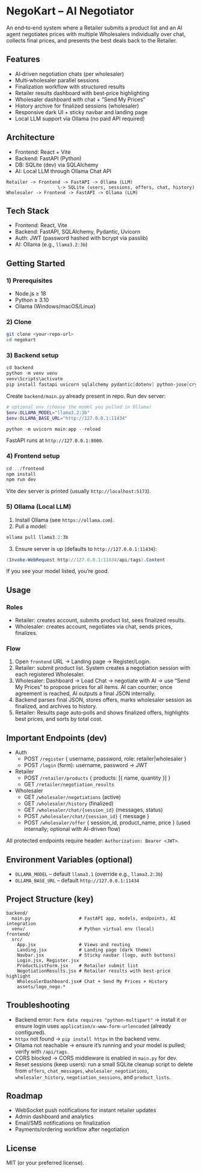 # NegoKart – AI Negotiator

An end‑to‑end system where a Retailer submits a product list and an AI agent negotiates prices with multiple Wholesalers individually over chat, collects final prices, and presents the best deals back to the Retailer.

## Features
- AI‑driven negotiation chats (per wholesaler)
- Multi‑wholesaler parallel sessions
- Finalization workflow with structured results
- Retailer results dashboard with best‑price highlighting
- Wholesaler dashboard with chat + “Send My Prices”
- History archive for finalized sessions (wholesaler)
- Responsive dark UI + sticky navbar and landing page
- Local LLM support via Ollama (no paid API required)

## Architecture
- Frontend: React + Vite
- Backend: FastAPI (Python)
- DB: SQLite (dev) via SQLAlchemy
- AI: Local LLM through Ollama Chat API

```
Retailer -> Frontend -> FastAPI -> Ollama (LLM)
                   \-> SQLite (users, sessions, offers, chat, history)
Wholesaler -> Frontend -> FastAPI -> Ollama (LLM)
```

## Tech Stack
- Frontend: React, Vite
- Backend: FastAPI, SQLAlchemy, Pydantic, Uvicorn
- Auth: JWT (password hashed with bcrypt via passlib)
- AI: Ollama (e.g., `llama3.2:3b`)

## Getting Started

### 1) Prerequisites
- Node.js ≥ 18
- Python ≥ 3.10
- Ollama (Windows/macOS/Linux)

### 2) Clone
```bash
git clone <your-repo-url>
cd negokart
```

### 3) Backend setup
```powershell
cd backend
python -m venv venv
venv\Scripts\activate
pip install fastapi uvicorn sqlalchemy pydantic[dotenv] python-jose[cryptography] passlib[bcrypt] httpx
```
Create `backend/main.py` already present in repo. Run dev server:
```powershell
# optional env (choose the model you pulled in Ollama)
$env:OLLAMA_MODEL="llama3.2:3b"
$env:OLLAMA_BASE_URL="http://127.0.0.1:11434"

python -m uvicorn main:app --reload
```
FastAPI runs at `http://127.0.0.1:8000`.

### 4) Frontend setup
```powershell
cd ../frontend
npm install
npm run dev
```
Vite dev server is printed (usually `http://localhost:5173`).

### 5) Ollama (Local LLM)
1. Install Ollama (see `https://ollama.com`).
2. Pull a model:
```powershell
ollama pull llama3.2:3b
```
3. Ensure server is up (defaults to `http://127.0.0.1:11434`):
```powershell
(Invoke-WebRequest http://127.0.0.1:11434/api/tags).Content
```
If you see your model listed, you’re good.

## Usage

### Roles
- Retailer: creates account, submits product list, sees finalized results.
- Wholesaler: creates account, negotiates via chat, sends prices, finalizes.

### Flow
1. Open `frontend` URL → Landing page → Register/Login.
2. Retailer: submit product list. System creates a negotiation session with each registered Wholesaler.
3. Wholesaler: Dashboard → Load Chat → negotiate with AI → use “Send My Prices” to propose prices for all items. AI can counter; once agreement is reached, AI outputs a final JSON internally.
4. Backend parses final JSON, stores offers, marks wholesaler session as finalized, and archives to history.
5. Retailer: Results page auto‑polls and shows finalized offers, highlights best prices, and sorts by total cost.

## Important Endpoints (dev)
- Auth
  - POST `/register` { username, password, role: retailer|wholesaler }
  - POST `/login` (form): username, password → JWT
- Retailer
  - POST `/retailer/products` { products: [{ name, quantity }] }
  - GET `/retailer/negotiation_results`
- Wholesaler
  - GET `/wholesaler/negotiations` (active)
  - GET `/wholesaler/history` (finalized)
  - GET `/wholesaler/chat/{session_id}` (messages, status)
  - POST `/wholesaler/chat/{session_id}` { message }
  - POST `/wholesaler/offer` { session_id, product_name, price } (used internally; optional with AI-driven flow)

All protected endpoints require header: `Authorization: Bearer <JWT>`.

## Environment Variables (optional)
- `OLLAMA_MODEL` – default `llama3.1` (override e.g., `llama3.2:3b`)
- `OLLAMA_BASE_URL` – default `http://127.0.0.1:11434`

## Project Structure (key)
```
backend/
  main.py                  # FastAPI app, models, endpoints, AI integration
  venv/                    # Python virtual env (local)
frontend/
  src/
    App.jsx                # Views and routing
    Landing.jsx            # Landing page (dark theme)
    Navbar.jsx             # Sticky navbar (logo, auth buttons)
    Login.jsx, Register.jsx
    ProductListForm.jsx    # Retailer submit list
    NegotiationResults.jsx # Retailer results with best-price highlight
    WholesalerDashboard.jsx# Chat + Send My Prices + History
    assets/logo_nego.*
```

## Troubleshooting
- Backend error: `Form data requires "python-multipart"` → install it or ensure login uses `application/x-www-form-urlencoded` (already configured).
- `httpx` not found → `pip install httpx` in the backend venv.
- Ollama not reachable → ensure it’s running and your model is pulled; verify with `/api/tags`.
- CORS blocked → CORS middleware is enabled in `main.py` for dev.
- Reset sessions (keep users): run a small SQLite cleanup script to delete from `offers`, `chat_messages`, `wholesaler_negotiations`, `wholesaler_history`, `negotiation_sessions`, and `product_lists`.

## Roadmap
- WebSocket push notifications for instant retailer updates
- Admin dashboard and analytics
- Email/SMS notifications on finalization
- Payments/ordering workflow after negotiation

## License
MIT (or your preferred license).
